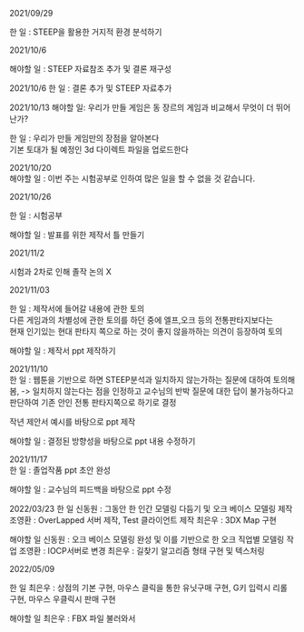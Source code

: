 2021/09/29

한 일 : STEEP을 활용한 거지적 환경 분석하기

2021/10/6

해야할 일 : STEEP 자료참조 추가 및 결론 재구성  
  
2021/10/6
한 일 : 결론 추가 및 STEEP 자료추가  
  
2021/10/13
해야할 일:   우리가 만들 게임은 동 장르의 게임과 비교해서 무엇이 더 뛰어난가?

한 일 : 우리가 만들 게임만의 장점을 알아본다  
기본 토대가 될 예정인 3d 다이렉트 파일을 업로드한다  

2021/10/20  
해야할 일 : 이번 주는 시험공부로 인하여 많은 일을 할 수 없을 것 같습니다.

2021/10/26

한 일 : 시험공부

해야할 일 : 발표를 위한 제작서 틀 만들기

2021/11/2

시험과 2차로 인해 졸작 논의 X

2021/11/03  

한 일 : 제작서에 들어갈 내용에 관한 토의  
다른 게임과의 차별성에 관한 토의를 하던 중에 엘프,오크 등의 전통판타지보다는  
현재 인기있는 현대 판타지 쪽으로 하는 것이 좋지 않을까하는 의견이 등장하여 토의  

해야할 일 : 제작서 ppt 제작하기

2021/11/10  
한 일 : 웹툰을 기반으로 하면 STEEP분석과 일치하지 않는가하는 질문에 대하여 토의해봄,
-> 일치하지 않는다는 점을 인정하고 교수님의 반박 질문에 대한 답이 불가능하다고 판단하여 기존 안인 전통 판타지쪽으로 하기로 결정

작년 제안서 예시를 바탕으로 ppt 제작

해야할 일 : 결정된 방향성을 바탕으로 ppt 내용 수정하기

2021/11/17  
한 일 : 졸업작품 ppt 초안 완성

해야할 일 : 교수님의 피드백을 바탕으로 ppt 수정

2022/03/23
한 일
신동원 : 그동안 한 인간 모델링 다듬기 및 오크 베이스 모델링 제작
조영환 : OverLapped 서버 제작, Test 클라이언트 제작
최은우 : 3DX Map 구현

해야할 일
신동원 : 오크 베이스 모델링 완성 및 이를 기반으로 한 오크 직업별 모델링 작업
조영환 : IOCP서버로 변경
최은우 : 길찾기 알고리즘 형태 구현 및 텍스처링

2022/05/09

한 일
최은우 : 상점의 기본 구현, 마우스 클릭을 통한 유닛구매 구현, G키 입력시 리롤 구현, 마우스 우클릭시 판매 구현

해야할 일 
최은우 : FBX 파일 불러와서 

